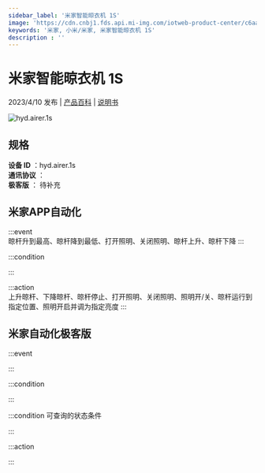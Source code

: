 ```yaml
---
sidebar_label: '米家智能晾衣机 1S'
image: 'https://cdn.cnbj1.fds.api.mi-img.com/iotweb-product-center/c6aa080fd1119918f87f11ef9c0a241a_1678242778516.png?GalaxyAccessKeyId=AKVGLQWBOVIRQ3XLEW&Expires=9223372036854775807&Signature=aGpPAWPUsj/QA1RSpNEZOofR01g='
keywords: '米家, 小米/米家, 米家智能晾衣机 1S'
description : ''
---
```

# 米家智能晾衣机 1S

2023/4/10 发布 | [产品百科](https://home.mi.com/webapp/content/baike/product/index.html?model=hyd.airer.1s/) | [说明书](https://home.mi.com/views/introduction.html?model=hyd.airer.1s&region=cn)

![hyd.airer.1s](https://cdn.cnbj1.fds.api.mi-img.com/iotweb-product-center/c6aa080fd1119918f87f11ef9c0a241a_1678242778516.png?GalaxyAccessKeyId=AKVGLQWBOVIRQ3XLEW&Expires=9223372036854775807&Signature=aGpPAWPUsj/QA1RSpNEZOofR01g=)

## 规格  
> 
**设备 ID** ：hyd.airer.1s  
**通讯协议** ：  
**极客版**  ： 待补充 


## 米家APP自动化  

:::event  
晾杆升到最高、晾杆降到最低、打开照明、关闭照明、晾杆上升、晾杆下降
:::

:::condition  

:::

:::action   
上升晾杆、下降晾杆、晾杆停止、打开照明、关闭照明、照明开/关、晾杆运行到指定位置、照明开启并调为指定亮度
:::

## 米家自动化极客版  

:::event  

:::

:::condition  

:::

:::condition 可查询的状态条件  

:::

:::action  

:::

        

